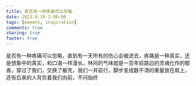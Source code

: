 ```yaml
---
title: 是否有一种疼痛可以忽略
date: 2023.9.30 2:00:00
tags: [moment, inspiration]
comments: true
sharing: true
footer: true
---
```

是否有一种疼痛可以忽略，直到有一天所有的伤心会被滤去，疼痛是一种真实，还是想象中的真实，和口渴一样漫长。林间的气味就是一百年前路边的灵魂化作的郁香，穿过了我们，交换了躯壳，我们一并前行，脚步变成数不清的重量放在肩上，还有后来的人背负着我们向前，不问始终

